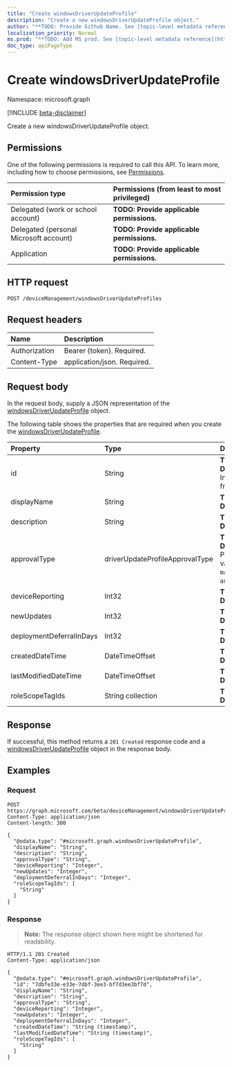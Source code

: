 ```yaml
---
title: "Create windowsDriverUpdateProfile"
description: "Create a new windowsDriverUpdateProfile object."
author: "**TODO: Provide Github Name. See [topic-level metadata reference](https://msgo.azurewebsites.net/add/document/guidelines/metadata.html#topic-level-metadata)**"
localization_priority: Normal
ms.prod: "**TODO: Add MS prod. See [topic-level metadata reference](https://msgo.azurewebsites.net/add/document/guidelines/metadata.html#topic-level-metadata)**"
doc_type: apiPageType
---
```


# Create windowsDriverUpdateProfile
Namespace: microsoft.graph

[!INCLUDE [beta-disclaimer](../../includes/beta-disclaimer.md)]

Create a new windowsDriverUpdateProfile object.

## Permissions
One of the following permissions is required to call this API. To learn more, including how to choose permissions, see [Permissions](/graph/permissions-reference).

|Permission type|Permissions (from least to most privileged)|
|:---|:---|
|Delegated (work or school account)|**TODO: Provide applicable permissions.**|
|Delegated (personal Microsoft account)|**TODO: Provide applicable permissions.**|
|Application|**TODO: Provide applicable permissions.**|

## HTTP request

<!-- {
  "blockType": "ignored"
}
-->
``` http
POST /deviceManagement/windowsDriverUpdateProfiles
```

## Request headers
|Name|Description|
|:---|:---|
|Authorization|Bearer {token}. Required.|
|Content-Type|application/json. Required.|

## Request body
In the request body, supply a JSON representation of the [windowsDriverUpdateProfile](../resources/intune-windowsdriverupdateprofile.md) object.

The following table shows the properties that are required when you create the [windowsDriverUpdateProfile](../resources/intune-windowsdriverupdateprofile.md).

|Property|Type|Description|
|:---|:---|:---|
|id|String|**TODO: Add Description** Inherited from [entity](../resources/entity.md)|
|displayName|String|**TODO: Add Description**|
|description|String|**TODO: Add Description**|
|approvalType|driverUpdateProfileApprovalType|**TODO: Add Description**. Possible values are: `manual`, `automatic`.|
|deviceReporting|Int32|**TODO: Add Description**|
|newUpdates|Int32|**TODO: Add Description**|
|deploymentDeferralInDays|Int32|**TODO: Add Description**|
|createdDateTime|DateTimeOffset|**TODO: Add Description**|
|lastModifiedDateTime|DateTimeOffset|**TODO: Add Description**|
|roleScopeTagIds|String collection|**TODO: Add Description**|



## Response

If successful, this method returns a `201 Created` response code and a [windowsDriverUpdateProfile](../resources/intune-windowsdriverupdateprofile.md) object in the response body.

## Examples

### Request
<!-- {
  "blockType": "request",
  "name": "create_windowsdriverupdateprofile_from_"
}
-->
``` http
POST https://graph.microsoft.com/beta/deviceManagement/windowsDriverUpdateProfiles
Content-Type: application/json
Content-length: 300

{
  "@odata.type": "#microsoft.graph.windowsDriverUpdateProfile",
  "displayName": "String",
  "description": "String",
  "approvalType": "String",
  "deviceReporting": "Integer",
  "newUpdates": "Integer",
  "deploymentDeferralInDays": "Integer",
  "roleScopeTagIds": [
    "String"
  ]
}
```


### Response
>**Note:** The response object shown here might be shortened for readability.
<!-- {
  "blockType": "response",
  "truncated": true,
  "@odata.type": "microsoft.graph.windowsDriverUpdateProfile"
}
-->
``` http
HTTP/1.1 201 Created
Content-Type: application/json

{
  "@odata.type": "#microsoft.graph.windowsDriverUpdateProfile",
  "id": "7dbfe33e-e33e-7dbf-3ee3-bf7d3ee3bf7d",
  "displayName": "String",
  "description": "String",
  "approvalType": "String",
  "deviceReporting": "Integer",
  "newUpdates": "Integer",
  "deploymentDeferralInDays": "Integer",
  "createdDateTime": "String (timestamp)",
  "lastModifiedDateTime": "String (timestamp)",
  "roleScopeTagIds": [
    "String"
  ]
}
```

